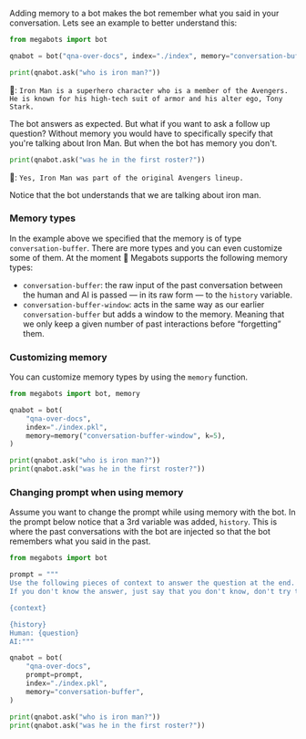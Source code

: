 Adding memory to a bot makes the bot remember what you said in your conversation.
Lets see an example to better understand this:

```python
from megabots import bot

qnabot = bot("qna-over-docs", index="./index", memory="conversation-buffer")

print(qnabot.ask("who is iron man?"))
```

🤖: `Iron Man is a superhero character who is a member of the Avengers. He is known for his high-tech suit of armor and his alter ego, Tony Stark.`

The bot answers as expected. But what if you want to ask a follow up question?
Without memory you would have to specifically specify that you're talking about Iron Man.
But when the bot has memory you don't.

```python
print(qnabot.ask("was he in the first roster?"))
```

🤖: `Yes, Iron Man was part of the original Avengers lineup.`

Notice that the bot understands that we are talking about iron man.

### Memory types

In the example above we specified that the memory is of type `conversation-buffer`. There are more types and
you can even customize some of them. At the moment 🤖 Megabots supports the following memory types:

- `conversation-buffer`: the raw input of the past conversation between the human and AI is passed — in its raw form — to the `history` variable.
- `conversation-buffer-window`: acts in the same way as our earlier `conversation-buffer` but adds a window to the memory.
  Meaning that we only keep a given number of past interactions before “forgetting” them.

### Customizing memory

You can customize memory types by using the `memory` function.

```python
from megabots import bot, memory

qnabot = bot(
    "qna-over-docs",
    index="./index.pkl",
    memory=memory("conversation-buffer-window", k=5),
)

print(qnabot.ask("who is iron man?"))
print(qnabot.ask("was he in the first roster?"))
```

### Changing prompt when using memory

Assume you want to change the prompt while using memory with the bot. In the prompt below notice that a 3rd variable was added, `history`.
This is where the past conversations with the bot are injected so that the bot remembers what you said in the past.

```python
from megabots import bot

prompt = """
Use the following pieces of context to answer the question at the end.
If you don't know the answer, just say that you don't know, don't try to make up an answer.

{context}

{history}
Human: {question}
AI:"""

qnabot = bot(
    "qna-over-docs",
    prompt=prompt,
    index="./index.pkl",
    memory="conversation-buffer",
)

print(qnabot.ask("who is iron man?"))
print(qnabot.ask("was he in the first roster?"))
```
